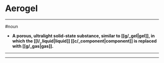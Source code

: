 # Aerogel
---
#noun
- **A porous, ultralight solid-state substance, similar to [[g/_gel|gel]], in which the [[l/_liquid|liquid]] [[c/_component|component]] is replaced with [[g/_gas|gas]].**
---
---
